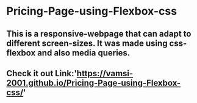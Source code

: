 # Pricing-Page-using-Flexbox-css
## This is a responsive-webpage that can adapt to different screen-sizes. It was made using css-flexbox and also media queries.
## Check it out Link:'https://vamsi-2001.github.io/Pricing-Page-using-Flexbox-css/'
